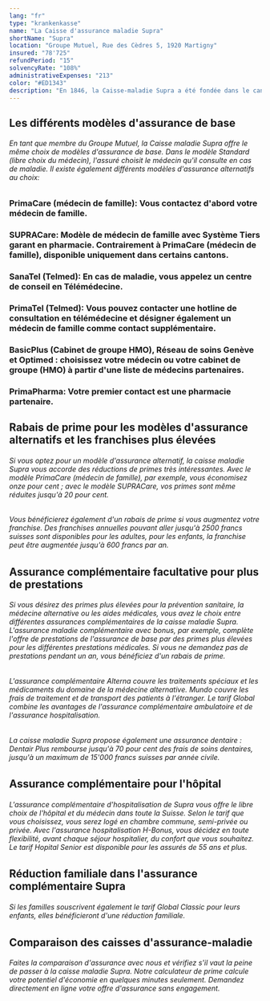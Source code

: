 ```yaml
---
lang: "fr"
type: "krankenkasse"
name: "La Caisse d'assurance maladie Supra"
shortName: "Supra"
location: "Groupe Mutuel, Rue des Cèdres 5, 1920 Martigny"
insured: "78'725"
refundPeriod: "15"
solvencyRate: "108%"
administrativeExpenses: "213"
color: "#ED1343"
description: "En 1846, la Caisse-maladie Supra a été fondée dans le canton de Vaud. Jusqu'aux années 1990, la caisse maladie basée à Lausanne était principalement active en Suisse romande. Elle fait aujourd'hui partie du Groupe Mutuel et propose des assurances de base et complémentaires dans toute la Suisse. Notre comparaison vous montrera s'il vaut la peine de passer à la caisse d'assurance maladie Supra."
---
```


## Les différents modèles d'assurance de base

###### En tant que membre du Groupe Mutuel, la Caisse maladie Supra offre le même choix de modèles d'assurance de base. Dans le modèle Standard (libre choix du médecin), l'assuré choisit le médecin qu'il consulte en cas de maladie. Il existe également différents modèles d'assurance alternatifs au choix:

### PrimaCare (médecin de famille): Vous contactez d'abord votre médecin de famille.

### SUPRACare: Modèle de médecin de famille avec Système Tiers garant en pharmacie. Contrairement à PrimaCare (médecin de famille), disponible uniquement dans certains cantons.

### SanaTel (Telmed): En cas de maladie, vous appelez un centre de conseil en Télémédecine.

### PrimaTel (Telmed): Vous pouvez contacter une hotline de consultation en télémédecine et désigner également un médecin de famille comme contact supplémentaire.

### BasicPlus (Cabinet de groupe HMO), Réseau de soins Genève et Optimed : choisissez votre médecin ou votre cabinet de groupe (HMO) à partir d'une liste de médecins partenaires.

### PrimaPharma: Votre premier contact est une pharmacie partenaire.

## Rabais de prime pour les modèles d'assurance alternatifs et les franchises plus élevées

###### Si vous optez pour un modèle d'assurance alternatif, la caisse maladie Supra vous accorde des réductions de primes très intéressantes. Avec le modèle PrimaCare (médecin de famille), par exemple, vous économisez onze pour cent ; avec le modèle SUPRACare, vos primes sont même réduites jusqu'à 20 pour cent.

###### Vous bénéficierez également d'un rabais de prime si vous augmentez votre franchise. Des franchises annuelles pouvant aller jusqu'à 2500 francs suisses sont disponibles pour les adultes, pour les enfants, la franchise peut être augmentée jusqu'à 600 francs par an.

## Assurance complémentaire facultative pour plus de prestations

###### Si vous désirez des primes plus élevées pour la prévention sanitaire, la médecine alternative ou les aides médicales, vous avez le choix entre différentes assurances complémentaires de la caisse maladie Supra. L'assurance maladie complémentaire avec bonus, par exemple, complète l'offre de prestations de l'assurance de base par des primes plus élevées pour les différentes prestations médicales. Si vous ne demandez pas de prestations pendant un an, vous bénéficiez d'un rabais de prime.

###### L'assurance complémentaire Alterna couvre les traitements spéciaux et les médicaments du domaine de la médecine alternative. Mundo couvre les frais de traitement et de transport des patients à l'étranger. Le tarif Global combine les avantages de l'assurance complémentaire ambulatoire et de l'assurance hospitalisation.

###### La caisse maladie Supra propose également une assurance dentaire : Dentair Plus rembourse jusqu'à 70 pour cent des frais de soins dentaires, jusqu'à un maximum de 15'000 francs suisses par année civile.

## Assurance complémentaire pour l'hôpital

###### L'assurance complémentaire d'hospitalisation de Supra vous offre le libre choix de l'hôpital et du médecin dans toute la Suisse. Selon le tarif que vous choisissez, vous serez logé en chambre commune, semi-privée ou privée. Avec l'assurance hospitalisation H-Bonus, vous décidez en toute flexibilité, avant chaque séjour hospitalier, du confort que vous souhaitez. Le tarif Hopital Senior est disponible pour les assurés de 55 ans et plus.

## Réduction familiale dans l'assurance complémentaire Supra

###### Si les familles souscrivent également le tarif Global Classic pour leurs enfants, elles bénéficieront d'une réduction familiale.

## Comparaison des caisses d'assurance-maladie

###### Faites la comparaison d'assurance avec nous et vérifiez s'il vaut la peine de passer à la caisse maladie Supra. Notre calculateur de prime calcule votre potentiel d'économie en quelques minutes seulement. Demandez directement en ligne votre offre d'assurance sans engagement.

